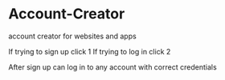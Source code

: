 # Account-Creator
account creator for websites and apps

If trying to sign up click 1
If trying to log in click 2

After sign up can log in to any account with correct credentials
